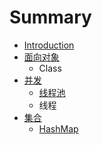 # Summary

* [Introduction](README.md)
* [面向对象](面向对象.md)
   * Class
* [并发](并发.md)
   * [线程池](线程池.md)
   * 线程
* [集合](集合.md)
   * [HashMap](HashMap.md)

